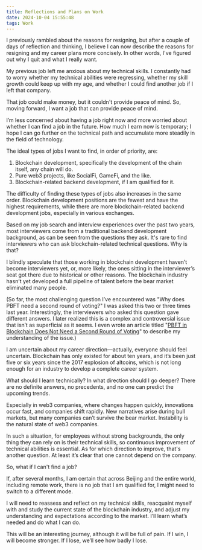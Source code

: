 ```yaml
---
title: Reflections and Plans on Work
date: 2024-10-04 15:55:48
tags: Work
---
```


I previously rambled about the reasons for resigning, but after a couple of days of reflection and thinking, I believe I can now describe the reasons for resigning and my career plans more concisely. In other words, I've figured out why I quit and what I really want.

My previous job left me anxious about my technical skills. I constantly had to worry whether my technical abilities were regressing, whether my skill growth could keep up with my age, and whether I could find another job if I left that company.

That job could make money, but it couldn't provide peace of mind. So, moving forward, I want a job that can provide peace of mind.

I’m less concerned about having a job right now and more worried about whether I can find a job in the future. How much I earn now is temporary; I hope I can go further on the technical path and accumulate more steadily in the field of technology.

The ideal types of jobs I want to find, in order of priority, are:

1. Blockchain development, specifically the development of the chain itself, any chain will do.
2. Pure web3 projects, like SocialFi, GameFi, and the like.
3. Blockchain-related backend development, if I am qualified for it.

The difficulty of finding these types of jobs also increases in the same order. Blockchain development positions are the fewest and have the highest requirements, while there are more blockchain-related backend development jobs, especially in various exchanges.

Based on my job search and interview experiences over the past two years, most interviewers come from a traditional backend development background, as can be seen from the questions they ask. It's rare to find interviewers who can ask blockchain-related technical questions. Why is that?

I blindly speculate that those working in blockchain development haven’t become interviewers yet, or, more likely, the ones sitting in the interviewer’s seat got there due to historical or other reasons. The blockchain industry hasn’t yet developed a full pipeline of talent before the bear market eliminated many people.

(So far, the most challenging question I’ve encountered was "Why does PBFT need a second round of voting?" I was asked this two or three times last year. Interestingly, the interviewers who asked this question gave different answers. I later realized this is a complex and controversial issue that isn’t as superficial as it seems. I even wrote an article titled "[PBFT in Blockchain Does Not Need a Second Round of Voting](/2024/06/03/区块链中的PBFT不需要第二次投票/)" to describe my understanding of the issue.)

I am uncertain about my career direction—actually, everyone should feel uncertain. Blockchain has only existed for about ten years, and it’s been just five or six years since the 2017 explosion of altcoins, which is not long enough for an industry to develop a complete career system.

What should I learn technically? In what direction should I go deeper? There are no definite answers, no precedents, and no one can predict the upcoming trends.

Especially in web3 companies, where changes happen quickly, innovations occur fast, and companies shift rapidly. New narratives arise during bull markets, but many companies can’t survive the bear market. Instability is the natural state of web3 companies.

In such a situation, for employees without strong backgrounds, the only thing they can rely on is their technical skills, so continuous improvement of technical abilities is essential. As for which direction to improve, that's another question. At least it’s clear that one cannot depend on the company.

So, what if I can't find a job?

If, after several months, I am certain that across Beijing and the entire world, including remote work, there is no job that I am qualified for, I might need to switch to a different mode.

I will need to reassess and reflect on my technical skills, reacquaint myself with and study the current state of the blockchain industry, and adjust my understanding and expectations according to the market. I’ll learn what’s needed and do what I can do.

This will be an interesting journey, although it will be full of pain. If I win, I will become stronger. If I lose, we’ll see how badly I lose.